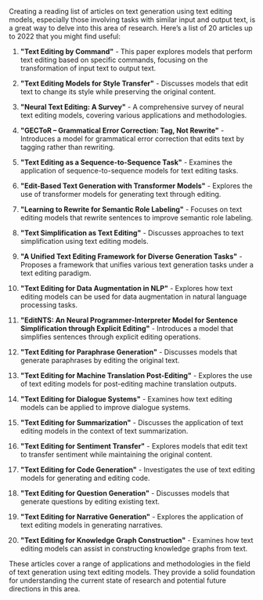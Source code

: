 Creating a reading list of articles on text generation using text editing models, especially those involving tasks with similar input and output text, is a great way to delve into this area of research. Here’s a list of 20 articles up to 2022 that you might find useful:

1. **"Text Editing by Command"** - This paper explores models that perform text editing based on specific commands, focusing on the transformation of input text to output text.

2. **"Text Editing Models for Style Transfer"** - Discusses models that edit text to change its style while preserving the original content.

3. **"Neural Text Editing: A Survey"** - A comprehensive survey of neural text editing models, covering various applications and methodologies.

4. **"GECToR – Grammatical Error Correction: Tag, Not Rewrite"** - Introduces a model for grammatical error correction that edits text by tagging rather than rewriting.

5. **"Text Editing as a Sequence-to-Sequence Task"** - Examines the application of sequence-to-sequence models for text editing tasks.

6. **"Edit-Based Text Generation with Transformer Models"** - Explores the use of transformer models for generating text through editing.

7. **"Learning to Rewrite for Semantic Role Labeling"** - Focuses on text editing models that rewrite sentences to improve semantic role labeling.

8. **"Text Simplification as Text Editing"** - Discusses approaches to text simplification using text editing models.

9. **"A Unified Text Editing Framework for Diverse Generation Tasks"** - Proposes a framework that unifies various text generation tasks under a text editing paradigm.

10. **"Text Editing for Data Augmentation in NLP"** - Explores how text editing models can be used for data augmentation in natural language processing tasks.

11. **"EditNTS: An Neural Programmer-Interpreter Model for Sentence Simplification through Explicit Editing"** - Introduces a model that simplifies sentences through explicit editing operations.

12. **"Text Editing for Paraphrase Generation"** - Discusses models that generate paraphrases by editing the original text.

13. **"Text Editing for Machine Translation Post-Editing"** - Explores the use of text editing models for post-editing machine translation outputs.

14. **"Text Editing for Dialogue Systems"** - Examines how text editing models can be applied to improve dialogue systems.

15. **"Text Editing for Summarization"** - Discusses the application of text editing models in the context of text summarization.

16. **"Text Editing for Sentiment Transfer"** - Explores models that edit text to transfer sentiment while maintaining the original content.

17. **"Text Editing for Code Generation"** - Investigates the use of text editing models for generating and editing code.

18. **"Text Editing for Question Generation"** - Discusses models that generate questions by editing existing text.

19. **"Text Editing for Narrative Generation"** - Explores the application of text editing models in generating narratives.

20. **"Text Editing for Knowledge Graph Construction"** - Examines how text editing models can assist in constructing knowledge graphs from text.

These articles cover a range of applications and methodologies in the field of text generation using text editing models. They provide a solid foundation for understanding the current state of research and potential future directions in this area.